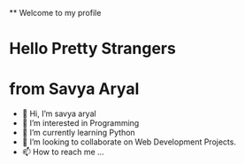 ** Welcome to my profile
# Hello Pretty Strangers
# from Savya Aryal

- 👋 Hi, I’m savya aryal
- 👀 I’m interested in Programming
- 🌱 I’m currently learning Python
- 💞️ I’m looking to collaborate on Web Development Projects.
- 📫 How to reach me ...

<!---
savyaaryal/savyaaryal is a ✨ special ✨ repository because its `README.md` (this file) appears on your GitHub profile.
You can click the Preview link to take a look at your changes.
--->
